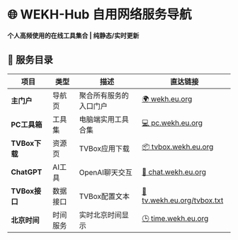 # 🌐 WEKH-Hub 自用网络服务导航  
**个人高频使用的在线工具集合 | 纯静态/实时更新**  

## 📮 服务目录  
| 项目 | 类型 | 描述 | 直达链接 |  
|------|------|------|------|  
| **主门户** | 导航页 | 聚合所有服务的入口门户 | [🌍 wekh.eu.org](https://wekh.eu.org/) |  
| **PC工具箱** | 工具集 | 电脑端实用工具合集 | [💻 pc.wekh.eu.org](https://pc.wekh.eu.org/) |  
| **TVBox下载** | 资源页 | TVBox应用下载 | [📦 tvbox.wekh.eu.org](https://tvbox.wekh.eu.org/) |  
| **ChatGPT** | AI工具 | OpenAI聊天交互 | [🤖 chat.wekh.eu.org](https://chat.wekh.eu.org/) |  
| **TVBox接口** | 数据接口 | TVBox配置文本 | [📜 tv.wekh.eu.org/tvbox.txt](https://tv.wekh.eu.org/tvbox.txt) |  
| **北京时间** | 时间服务 | 实时北京时间显示 | [🕒 time.wekh.eu.org](https://time.wekh.eu.org/) |  